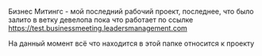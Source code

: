Бизнес Митингс - мой последний рабочий проект, последнее, что было залито в ветку девелопа пока что работает по ссылке https://test.businessmeeting.leadersmanagement.com

На данный момент всё что находится в этой папке относится к проекту
